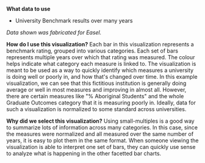 **What data to use**

- University Benchmark results over many years

*Data shown was fabricated for Easel.* 

**How do I use this visualization?** 
Each bar in this visualization represents a benchmark rating, grouped into various categories. Each set of bars represents multiple years over which that rating was measured. The colour helps indicate what category each measure is linked to. 
The visualization is meant to be used as a way to quickly identify which measures a university is doing well or poorly in, and how that's changed over time. 
In this example visualization, we can see that this fictitious institution 	is generally doing average or well in most measures and improving in almost all. However, there are certain measures like "% Aboriginal Students" and the whole Graduate Outcomes category that it is measuring poorly in.
Ideally, data for such a visualization is normalized to some standard across universities. 

**Why did we select this visualization?**
Using small-multiples is a good way to summarize lots of information across many categories. In this case, since the measures were normalized and all measured over the same number of years, it is easy to plot them in the same format. When someone viewing the visualization is able to interpret one set of bars, they can quickly use sense to analyze what is happening in the other facetted bar charts. 
